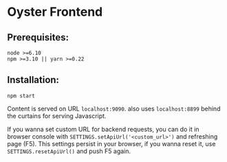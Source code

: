 # Oyster Frontend
## Prerequisites:
```
node >=6.10
npm >=3.10 || yarn >=0.22
```


## Installation:
```
npm start
```
Content is served on URL `localhost:9090`. also uses `localhost:8899` behind the curtains for serving Javascript.

If you wanna set custom URL for backend requests, you can do it in browser console with `SETTINGS.setApiUrl('<custom_url>')` and refreshing page (F5). This settings persist in your browser, if you wanna reset it, use `SETTINGS.resetApiUrl()` and push F5 again.
